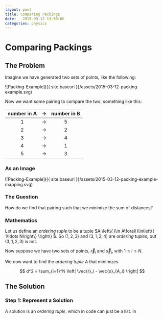 ```yaml
---
layout: post
title: Comparing Packings
date:   2015-03-12 13:30:00
categories: physics
---
```


# Comparing Packings

## The Problem

Imagine we have generated two sets of points, like the following:

![Packing-Example]({{ site.baseurl }}/assets/2015-03-12-packing-example.svg)

Now we want some pairing to compare the two, something like this:

|  number in A  |→|  number in B  |
|:-------------:|-|:-------------:|
|       1       |→|       5       |
|       2       |→|       2       |
|       3       |→|       4       |
|       4       |→|       1       |
|       5       |→|       3       |

### As an Image

![Packing-Example]({{ site.baseurl }}/assets/2015-03-12-packing-example-mapping.svg)

### The Question

How do we find that pairing such that we minimize the sum of distances?

### Mathematics

Let us define an *ordering tuple* to be a tuple $A:\left\\{ i\in A\forall i\in\left\\{ 1\ldots
N\right\\} \right\\} $. So $\left(1,2,3 \right)$ and $\left(3,1,2,4\right)$ are *ordering tuples*,
but $\left(3,1,2,3 \right)$ is not.

Now suppose we have two sets of points, $\vec r_i$ and $\vec s_i$, with $1 \le i \le N$.

We now want to find the *ordering tuple* $A$ that minimizes

$$
d^2 = \sum_{i=1}^N \left| \vec{r}_i - \vec{s}_{A_i} \right|
$$

## The Solution

### Step 1: Represent a Solution

A solution is an *ordering tuple*, which in code can just be a list. In 
